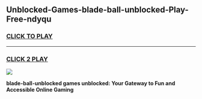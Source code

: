 
## Unblocked-Games-blade-ball-unblocked-Play-Free-ndyqu
<h3>
<a href="https://premium76.site?title=blade-ball-unblocked&ref=21A">CLICK TO PLAY</a></h3>
<hr>

<h3>
<a href="https://premium76.site?title=blade-ball-unblocked&ref=21A">CLICK 2 PLAY</a>
  
</h3>

<a href="https://premium76.site?title=blade-ball-unblocked&ref=21A"><img src="https://clearcache.store/games.png"></a>


**blade-ball-unblocked games unblocked: Your Gateway to Fun and Accessible Online Gaming**
